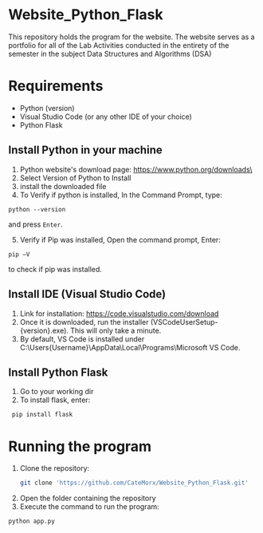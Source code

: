 # Website_Python_Flask
This repository holds the program for the website. The website serves as a portfolio for all of the Lab Activities conducted in the entirety of the semester in the subject Data Structures and Algorithms (DSA)

# Requirements

- Python (version)
- Visual Studio Code (or any other IDE of your choice)
- Python Flask


## Install Python in your machine 

1. Python website's download page: https://www.python.org/downloads\
2. Select Version of Python to Install
3. install the downloaded file
4. To Verify if python is installed, In the Command Prompt, type:
```
python --version
```
 and press `Enter`.

5. Verify if Pip was installed, Open the command prompt, Enter:
```
pip –V 
```
to check if pip was installed.

## Install IDE (Visual Studio Code)
1. Link for installation: https://code.visualstudio.com/download
2. Once it is downloaded, run the installer (VSCodeUserSetup-{version}.exe). This will only take a minute.
3. By default, VS Code is installed under C:\Users\{Username}\AppData\Local\Programs\Microsoft VS Code.

## Install Python Flask
1. Go to your working dir 
2. To install flask, enter:
```
 pip install flask
```
# Running the program
1. Clone the repository:
    ```bash
    git clone 'https://github.com/CateMorx/Website_Python_Flask.git'
    ```
2. Open the folder containing the repository
3. Execute the command to run the program:
```
python app.py
```